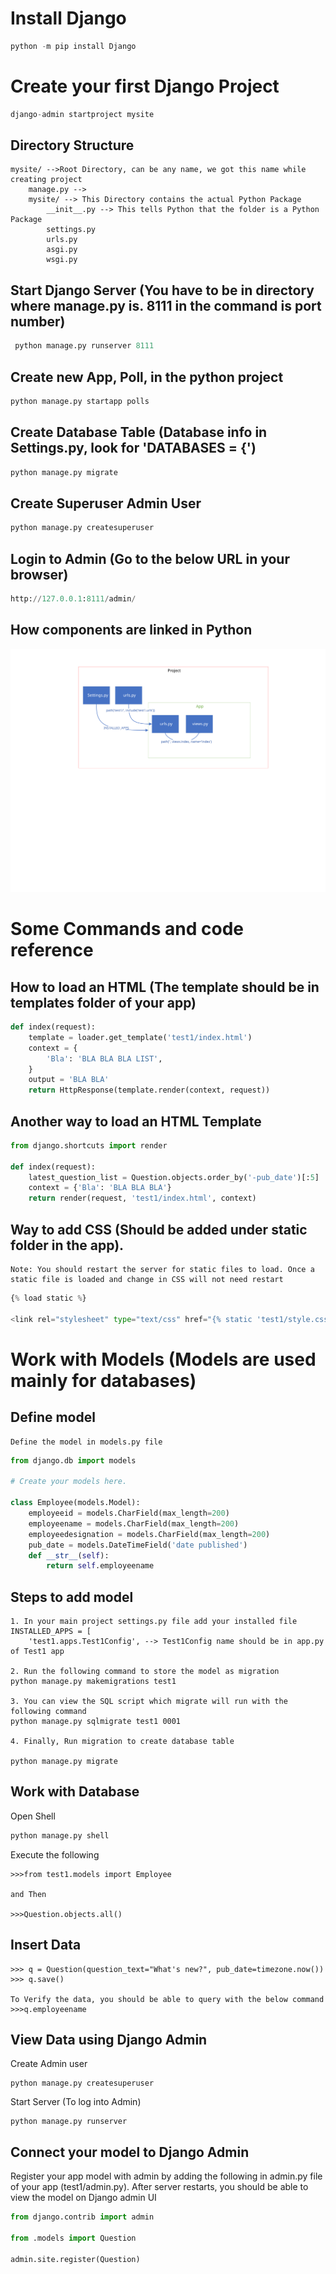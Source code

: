 # Install Django
```python
python -m pip install Django
```

# Create your first Django Project
```python
django-admin startproject mysite
```

## Directory Structure
```
mysite/ -->Root Directory, can be any name, we got this name while creating project
    manage.py -->
    mysite/ --> This Directory contains the actual Python Package
        __init__.py --> This tells Python that the folder is a Python Package
        settings.py
        urls.py
        asgi.py
        wsgi.py
```

## Start Django Server (You have to be in directory where manage.py is. 8111 in the command is port number)
```python
 python manage.py runserver 8111
```

## Create new App, Poll, in the python project
```python
python manage.py startapp polls
```

## Create Database Table (Database info in Settings.py, look for 'DATABASES = {')
```python
python manage.py migrate
```

## Create Superuser Admin User
```python
python manage.py createsuperuser
```

## Login to Admin (Go to the below URL in your browser)
```python
http://127.0.0.1:8111/admin/
```

## How components are linked in Python

![Semantic description of image](overviewModel.svg "Image Title")


# Some Commands and code reference

## How to load an HTML (The template should be in templates folder of your app)
```python
def index(request):
    template = loader.get_template('test1/index.html')
    context = {
        'Bla': 'BLA BLA BLA LIST',
    }
    output = 'BLA BLA'
    return HttpResponse(template.render(context, request))
```

## Another way to load an HTML Template

```python
from django.shortcuts import render

def index(request):
    latest_question_list = Question.objects.order_by('-pub_date')[:5]
    context = {'Bla': 'BLA BLA BLA'}
    return render(request, 'test1/index.html', context)
```

## Way to add CSS (Should be added under static folder in the app). 
```
Note: You should restart the server for static files to load. Once a static file is loaded and change in CSS will not need restart
```

```python
{% load static %}

<link rel="stylesheet" type="text/css" href="{% static 'test1/style.css' %}">
```


# Work with Models (Models are used mainly for databases)

## Define model
```
Define the model in models.py file

```
```python
from django.db import models

# Create your models here.

class Employee(models.Model):
    employeeid = models.CharField(max_length=200)
    employeename = models.CharField(max_length=200)
    employeedesignation = models.CharField(max_length=200)
    pub_date = models.DateTimeField('date published')
    def __str__(self):
        return self.employeename
```

## Steps to add model

```
1. In your main project settings.py file add your installed file
INSTALLED_APPS = [
    'test1.apps.Test1Config', --> Test1Config name should be in app.py of Test1 app

2. Run the following command to store the model as migration
python manage.py makemigrations test1

3. You can view the SQL script which migrate will run with the following command
python manage.py sqlmigrate test1 0001

4. Finally, Run migration to create database table

python manage.py migrate
```

## Work with Database

Open Shell

```python
python manage.py shell
```

Execute the following

```
>>>from test1.models import Employee

and Then 

>>>Question.objects.all()
```

## Insert Data

```
>>> q = Question(question_text="What's new?", pub_date=timezone.now())
>>> q.save()

To Verify the data, you should be able to query with the below command
>>>q.employeename
```

## View Data using Django Admin

Create Admin user
```
python manage.py createsuperuser
```

Start Server (To log into Admin)
```
python manage.py runserver
```

## Connect your model to Django Admin 

Register your app model with admin by adding the following in admin.py file of your app (test1/admin.py). After server restarts, you should be able to view the model on Django admin UI

```python
from django.contrib import admin

from .models import Question

admin.site.register(Question)
```



